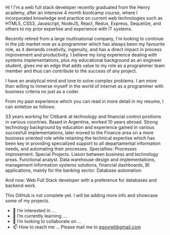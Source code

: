 Hi ! I'm a web full stack developer recently graduated from the Henry academy, after an intensive 4 month bootcamp course, where I incorporated knowledge and practice on current web technologies such as HTML5, CSS3, Javascript, NodeJS, React, Redux, Express, Sequelize, and others to my prior expertise and experience with IT systems.

Recently retired from a large multinational company, I'm looking to continue in the job market now as a programmer which has always been my favourite role, as it demands creativity, ingenuity, and has a direct impact in process improvement and productivity. I believe my long experience dealing with systems implementations, plus my educational background as an engineer student, gives me an edge that adds value to my role as a programmer team member and thus can contribute to the success of any project.

I have an analytical mind and love to solve complex problems. I am more than willing to inmerse myself in the world of internet as a programmer with business criteria no just as a coder.

From my past experience which you can read in more detail in my resume, I can sintetize as follows:

33 years working for Citibank at technology and financial control positions in various countries. Based in Argentina, worked 10 years abroad. Strong technology background by education and experience gained in various succesfull implementations, later moved to the Finance area on a more business oriented role while retaining the technical expertise which has been key in providing specialized support to all departamental information needs, and automating their processes.
Specialties: Processes improvement. Special Projects. Liason between business and technology areas. Functional analyst. Data warehouse design and implementations, management information systems solutions, financial dashboards, BI applications, mainly for the banking sector. Database automation.

And now: Web Full Stack developer with a preference for databases and backend work.


This GitHub is not complete yet. I will be adding more info and showcase some of my projects.






- 👀 I’m interested in ...
- 🌱 I’m currently learning ...
- 💞️ I’m looking to collaborate on ...
- 📫 How to reach me ... Please mail me to egoyret@gmail.com

<!---
egoyret/egoyret is a ✨ special ✨ repository because its `README.md` (this file) appears on your GitHub profile.
You can click the Preview link to take a look at your changes.
--->

